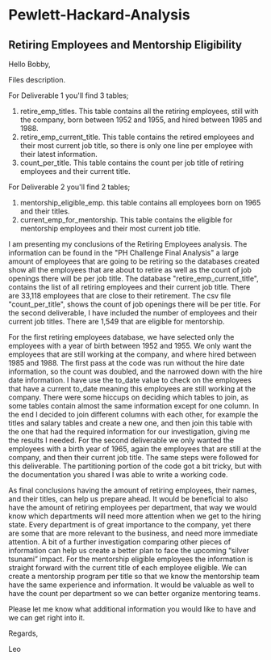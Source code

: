 # Pewlett-Hackard-Analysis

## Retiring Employees and Mentorship Eligibility

Hello Bobby, 

Files description. 

For Deliverable 1 you'll find 3 tables;

1) retire_emp_titles. This table contains all the retiring employees, still with the company, born between 1952 and 1955, and hired between 1985 and 1988.
2) retire_emp_current_title. This table contains the retired employees and their most current job title, so there is only one line per employee with their latest information.
3) count_per_title. This table contains the count per job title of retiring employees and their current title.

For Deliverable 2 you'll find 2 tables;

1) mentorship_eligible_emp. this table contains all employees born on 1965 and their titles.
2) current_emp_for_mentorship. This table contains the eligible for mentorship employees and their most current job title.

I am presenting my conclusions of the Retiring Employees analysis. The information can be found in the "PH Challenge Final Analysis" a large amount of employees that are going to be retiring so the databases created show all the employees that are about to retire as well as the count of job openings there will be per job title. The database "retire_emp_current_title", contains the list of all retiring employees and their current job title. There are 33,118 employees that are close to their retirement. The csv file "count_per_title", shows the count of job openings there will be per title. For the second deliverable, I have included the number of employees and their current job titles. There are 1,549 that are eligible for mentorship.

For the first retiring employees database, we have selected only the employees with a year of birth between 1952 and 1955. We only want the employees that are still working at the company, and where hired between 1985 and 1988. The first pass at the code was run without the hire date information, so the count was doubled, and the narrowed down with the hire date information. I have use the to_date value to check on the employees that have a current to_date meaning this employees are still working at the company. There were some hiccups on deciding which tables to join, as some tables contain almost the same information except for one column. In the end I decided to join different columns with each other, for example the titles and salary tables and create a new one, and then join this table with the one that had the required information for our investigation, giving me the results I needed. For the second deliverable we only wanted the employees with a birth year of 1965, again the employees that are still at the company, and then their current job title. The same steps were followed for this deliverable. The partitioning portion of the code got a bit tricky, but with the documentation you shared I was able to write a working code.

As final conclusions having the amount of retiring employees, their names, and their titles, can help us prepare ahead. It would be beneficial to also have the amount of retiring employees per department, that way we would know which departments will need more attention when we get to the hiring state. Every department is of great importance to the company, yet there are some that are more relevant to the business, and need more immediate attention. A bit of a further investigation comparing other pieces of information can help us create a better plan to face the upcoming “silver tsunami” impact. For the mentorship eligible employees the information is straight forward with the current title of each employee eligible. We can create a mentorship program per title so that we know the mentorship team have the same experience and information. It would be valuable as well to have the count per department so we can better organize mentoring teams. 

Please let me know what additional information you would like to have and we can get right into it. 

Regards, 

Leo
